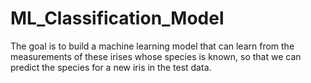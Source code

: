 # ML_Classification_Model 
The goal is to build a machine learning model that can learn from the measurements of these irises whose species is known, so that we can predict the species for a new iris in the test data.         
      
   
   
   
